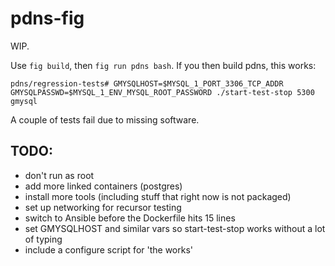 pdns-fig
========

WIP.

Use `fig build`, then `fig run pdns bash`. If you then build pdns,
this works:

```
pdns/regression-tests# GMYSQLHOST=$MYSQL_1_PORT_3306_TCP_ADDR GMYSQLPASSWD=$MYSQL_1_ENV_MYSQL_ROOT_PASSWORD ./start-test-stop 5300 gmysql
```

A couple of tests fail due to missing software.

TODO:
-----

* don't run as root
* add more linked containers (postgres)
* install more tools (including stuff that right now is not packaged)
* set up networking for recursor testing
* switch to Ansible before the Dockerfile hits 15 lines
* set GMYSQLHOST and similar vars so start-test-stop works without a lot of typing
* include a configure script for 'the works'
